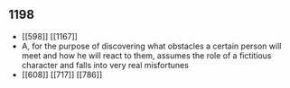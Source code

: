 ## 1198
- [[598]] [[1167]] 
- A, for the purpose of discovering what obstacles a certain person will meet and how he will react to them, assumes the role of a fictitious character and falls into very real misfortunes
- [[608]] [[717]] [[786]] 

